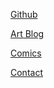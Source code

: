 [Github](https://github.com/DavidSpickett)

[Art Blog](https://dsdraws.tumblr.com/)

[Comics](https://dsdraws.tumblr.com/tagged/comic)

[Contact](mailto:david@davidspickett.co.uk)
